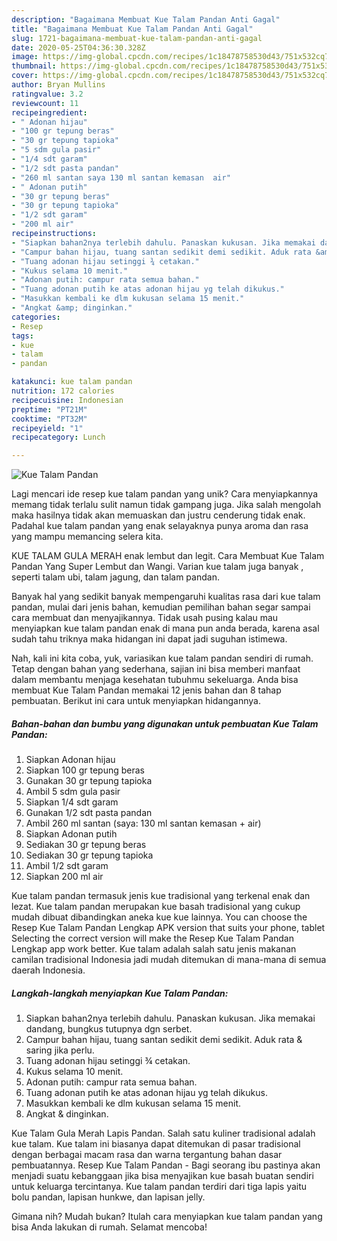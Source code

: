 ```yaml
---
description: "Bagaimana Membuat Kue Talam Pandan Anti Gagal"
title: "Bagaimana Membuat Kue Talam Pandan Anti Gagal"
slug: 1721-bagaimana-membuat-kue-talam-pandan-anti-gagal
date: 2020-05-25T04:36:30.328Z
image: https://img-global.cpcdn.com/recipes/1c18478758530d43/751x532cq70/kue-talam-pandan-foto-resep-utama.jpg
thumbnail: https://img-global.cpcdn.com/recipes/1c18478758530d43/751x532cq70/kue-talam-pandan-foto-resep-utama.jpg
cover: https://img-global.cpcdn.com/recipes/1c18478758530d43/751x532cq70/kue-talam-pandan-foto-resep-utama.jpg
author: Bryan Mullins
ratingvalue: 3.2
reviewcount: 11
recipeingredient:
- " Adonan hijau"
- "100 gr tepung beras"
- "30 gr tepung tapioka"
- "5 sdm gula pasir"
- "1/4 sdt garam"
- "1/2 sdt pasta pandan"
- "260 ml santan saya 130 ml santan kemasan  air"
- " Adonan putih"
- "30 gr tepung beras"
- "30 gr tepung tapioka"
- "1/2 sdt garam"
- "200 ml air"
recipeinstructions:
- "Siapkan bahan2nya terlebih dahulu. Panaskan kukusan. Jika memakai dandang, bungkus tutupnya dgn serbet."
- "Campur bahan hijau, tuang santan sedikit demi sedikit. Aduk rata &amp; saring jika perlu."
- "Tuang adonan hijau setinggi ¾ cetakan."
- "Kukus selama 10 menit."
- "Adonan putih: campur rata semua bahan."
- "Tuang adonan putih ke atas adonan hijau yg telah dikukus."
- "Masukkan kembali ke dlm kukusan selama 15 menit."
- "Angkat &amp; dinginkan."
categories:
- Resep
tags:
- kue
- talam
- pandan

katakunci: kue talam pandan 
nutrition: 172 calories
recipecuisine: Indonesian
preptime: "PT21M"
cooktime: "PT32M"
recipeyield: "1"
recipecategory: Lunch

---
```



![Kue Talam Pandan](https://img-global.cpcdn.com/recipes/1c18478758530d43/751x532cq70/kue-talam-pandan-foto-resep-utama.jpg)

Lagi mencari ide resep kue talam pandan yang unik? Cara menyiapkannya memang tidak terlalu sulit namun tidak gampang juga. Jika salah mengolah maka hasilnya tidak akan memuaskan dan justru cenderung tidak enak. Padahal kue talam pandan yang enak selayaknya punya aroma dan rasa yang mampu memancing selera kita.

KUE TALAM GULA MERAH enak lembut dan legit. Cara Membuat Kue Talam Pandan Yang Super Lembut dan Wangi. Varian kue talam juga banyak , seperti talam ubi, talam jagung, dan talam pandan.

Banyak hal yang sedikit banyak mempengaruhi kualitas rasa dari kue talam pandan, mulai dari jenis bahan, kemudian pemilihan bahan segar sampai cara membuat dan menyajikannya. Tidak usah pusing kalau mau menyiapkan kue talam pandan enak di mana pun anda berada, karena asal sudah tahu triknya maka hidangan ini dapat jadi suguhan istimewa.


Nah, kali ini kita coba, yuk, variasikan kue talam pandan sendiri di rumah. Tetap dengan bahan yang sederhana, sajian ini bisa memberi manfaat dalam membantu menjaga kesehatan tubuhmu sekeluarga. Anda bisa membuat Kue Talam Pandan memakai 12 jenis bahan dan 8 tahap pembuatan. Berikut ini cara untuk menyiapkan hidangannya.

<!--inarticleads1-->

##### Bahan-bahan dan bumbu yang digunakan untuk pembuatan Kue Talam Pandan:

1. Siapkan  Adonan hijau
1. Siapkan 100 gr tepung beras
1. Gunakan 30 gr tepung tapioka
1. Ambil 5 sdm gula pasir
1. Siapkan 1/4 sdt garam
1. Gunakan 1/2 sdt pasta pandan
1. Ambil 260 ml santan (saya: 130 ml santan kemasan + air)
1. Siapkan  Adonan putih
1. Sediakan 30 gr tepung beras
1. Sediakan 30 gr tepung tapioka
1. Ambil 1/2 sdt garam
1. Siapkan 200 ml air


Kue talam pandan termasuk jenis kue tradisional yang terkenal enak dan lezat. Kue talam pandan merupakan kue basah tradisional yang cukup mudah dibuat dibandingkan aneka kue kue lainnya. You can choose the Resep Kue Talam Pandan Lengkap APK version that suits your phone, tablet Selecting the correct version will make the Resep Kue Talam Pandan Lengkap app work better. Kue talam adalah salah satu jenis makanan camilan tradisional Indonesia jadi mudah ditemukan di mana-mana di semua daerah Indonesia. 

<!--inarticleads2-->

##### Langkah-langkah menyiapkan Kue Talam Pandan:

1. Siapkan bahan2nya terlebih dahulu. Panaskan kukusan. Jika memakai dandang, bungkus tutupnya dgn serbet.
1. Campur bahan hijau, tuang santan sedikit demi sedikit. Aduk rata &amp; saring jika perlu.
1. Tuang adonan hijau setinggi ¾ cetakan.
1. Kukus selama 10 menit.
1. Adonan putih: campur rata semua bahan.
1. Tuang adonan putih ke atas adonan hijau yg telah dikukus.
1. Masukkan kembali ke dlm kukusan selama 15 menit.
1. Angkat &amp; dinginkan.


Kue Talam Gula Merah Lapis Pandan. Salah satu kuliner tradisional adalah kue talam. Kue talam ini biasanya dapat ditemukan di pasar tradisional dengan berbagai macam rasa dan warna tergantung bahan dasar pembuatannya. Resep Kue Talam Pandan - Bagi seorang ibu pastinya akan menjadi suatu kebanggaan jika bisa menyajikan kue basah buatan sendiri untuk keluarga tercintanya. Kue talam pandan terdiri dari tiga lapis yaitu bolu pandan, lapisan hunkwe, dan lapisan jelly. 

Gimana nih? Mudah bukan? Itulah cara menyiapkan kue talam pandan yang bisa Anda lakukan di rumah. Selamat mencoba!
